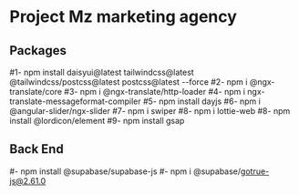 # Project Mz marketing agency

## Packages
#1- npm install daisyui@latest tailwindcss@latest @tailwindcss/postcss@latest postcss@latest --force
#2- npm i @ngx-translate/core
#3- npm i @ngx-translate/http-loader
#4- npm i ngx-translate-messageformat-compiler
#5- npm install dayjs
#6- npm i @angular-slider/ngx-slider
#7- npm i swiper 
#8- npm i lottie-web
#8- npm install @lordicon/element
#9- npm install gsap
## Back End 
#- npm install @supabase/supabase-js
#- npm i @supabase/gotrue-js@2.61.0
#